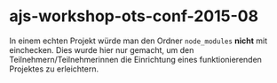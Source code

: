 # ajs-workshop-ots-conf-2015-08

In einem echten Projekt würde man den Ordner `node_modules` **nicht** mit einchecken. Dies wurde hier nur gemacht, um
den Teilnehmern/Teilnehmerinnen die Einrichtung eines funktionierenden Projektes zu erleichtern.
